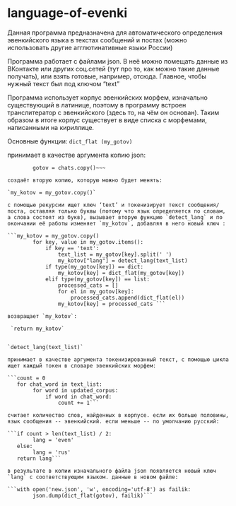 # language-of-evenki
Данная программа предназначена для автоматического определения эвенкийского языка в текстах сообщений и постах (можно использовать другие агглютинативные языки России)

Программа работает с файлами json. В неё можно помещать данные из ВКонтакте или других соц.сетей (тут про то, как можно такие данные получать), или взять готовые, например, отсюда. Главное, чтобы нужный текст был под ключом “text”

Программа использует корпус эвенкийских морфем, изначально существующий в латинице, поэтому в программу встроен транслитератор с эвенкийского (здесь то, на чём он основан). Таким образом в итоге корпус существует в виде списка с морфемами, написанными на кириллице. 

Основные функции: 
`dict_flat (my_gotov)` 

принимает в качестве аргумента копию json: 

~~~chats = data
        gotov = chats.copy()~~~

создаёт вторую копию, которую можно будет менять:

`my_kotov = my_gotov.copy()`

с помощью рекурсии ищет ключ ‘text’ и токенизирует текст сообщения/поста, оставляя только буквы (потому что язык определяется по словам, а слова состоят из букв), вызывает вторую функцию `detect_lang` и по окончании её работы изменяет `my_kotov`, добавляя в него новый ключ : 

```my_kotov = my_gotov.copy()
        for key, value in my_gotov.items():
            if key == 'text':
                text_list = my_gotov[key].split(' ')
                my_kotov["lang"] = detect_lang(text_list)
            if type(my_gotov[key]) == dict:
                my_kotov[key] = dict_flat(my_gotov[key])
            elif type(my_gotov[key]) == list:
                processed_cats = []
                for el in my_gotov[key]:
                    processed_cats.append(dict_flat(el))
                my_kotov[key] = processed_cats ```
            
возвращает `my_kotov`:
 
 `return my_kotov`


`detect_lang(text_list)`

принимает в качестве аргумента токенизированный текст, с помощью цикла  ищет каждый токен в словаре эвенкийских морфем:
    
```count = 0
   for chat_word in text_list:
        for word in updated_corpus:
            if word in chat_word:
                count += 1```

считает количество слов, найденных в корпусе. если их больше половины, язык сообщения -- эвенкийский. если меньше -- по умолчанию русский:

```if count > len(text_list) / 2:
        lang = 'even'
   else:
        lang = 'rus'
   return lang```

в результате в копии изначального файла json появляется новый ключ `lang` с соответствующим языком. данные в новом файле: 

```with open('new.json', 'w', encoding='utf-8') as failik:
        json.dump(dict_flat(gotov), failik)```



